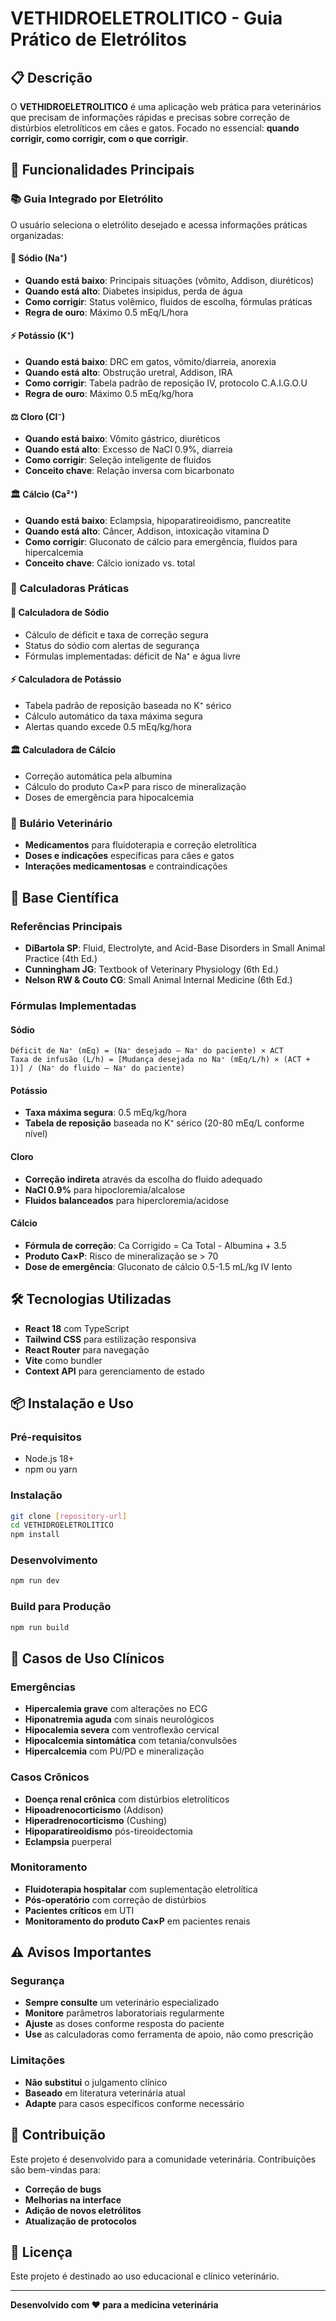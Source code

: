 # VETHIDROELETROLITICO - Guia Prático de Eletrólitos

## 📋 Descrição

O **VETHIDROELETROLITICO** é uma aplicação web prática para veterinários que precisam de informações rápidas e precisas sobre correção de distúrbios eletrolíticos em cães e gatos. Focado no essencial: **quando corrigir, como corrigir, com o que corrigir**.

## 🚀 Funcionalidades Principais

### 📚 Guia Integrado por Eletrólito

O usuário seleciona o eletrólito desejado e acessa informações práticas organizadas:

#### 👑 Sódio (Na⁺)
- **Quando está baixo**: Principais situações (vômito, Addison, diuréticos)
- **Quando está alto**: Diabetes insipidus, perda de água
- **Como corrigir**: Status volêmico, fluidos de escolha, fórmulas práticas
- **Regra de ouro**: Máximo 0.5 mEq/L/hora

#### ⚡ Potássio (K⁺)
- **Quando está baixo**: DRC em gatos, vômito/diarreia, anorexia
- **Quando está alto**: Obstrução uretral, Addison, IRA
- **Como corrigir**: Tabela padrão de reposição IV, protocolo C.A.I.G.O.U
- **Regra de ouro**: Máximo 0.5 mEq/kg/hora

#### ⚖️ Cloro (Cl⁻)
- **Quando está baixo**: Vômito gástrico, diuréticos
- **Quando está alto**: Excesso de NaCl 0.9%, diarreia
- **Como corrigir**: Seleção inteligente de fluidos
- **Conceito chave**: Relação inversa com bicarbonato

#### 🏛️ Cálcio (Ca²⁺)
- **Quando está baixo**: Eclampsia, hipoparatireoidismo, pancreatite
- **Quando está alto**: Câncer, Addison, intoxicação vitamina D
- **Como corrigir**: Gluconato de cálcio para emergência, fluidos para hipercalcemia
- **Conceito chave**: Cálcio ionizado vs. total

### 🧮 Calculadoras Práticas

#### 👑 Calculadora de Sódio
- Cálculo de déficit e taxa de correção segura
- Status do sódio com alertas de segurança
- Fórmulas implementadas: déficit de Na⁺ e água livre

#### ⚡ Calculadora de Potássio
- Tabela padrão de reposição baseada no K⁺ sérico
- Cálculo automático da taxa máxima segura
- Alertas quando excede 0.5 mEq/kg/hora

#### 🏛️ Calculadora de Cálcio
- Correção automática pela albumina
- Cálculo do produto Ca×P para risco de mineralização
- Doses de emergência para hipocalcemia

### 📖 Bulário Veterinário
- **Medicamentos** para fluidoterapia e correção eletrolítica
- **Doses e indicações** específicas para cães e gatos
- **Interações medicamentosas** e contraindicações

## 🔬 Base Científica

### Referências Principais
- **DiBartola SP**: Fluid, Electrolyte, and Acid-Base Disorders in Small Animal Practice (4th Ed.)
- **Cunningham JG**: Textbook of Veterinary Physiology (6th Ed.)
- **Nelson RW & Couto CG**: Small Animal Internal Medicine (6th Ed.)

### Fórmulas Implementadas

#### Sódio
```
Déficit de Na⁺ (mEq) = (Na⁺ desejado – Na⁺ do paciente) × ACT
Taxa de infusão (L/h) = [Mudança desejada no Na⁺ (mEq/L/h) × (ACT + 1)] / (Na⁺ do fluido – Na⁺ do paciente)
```

#### Potássio
- **Taxa máxima segura**: 0.5 mEq/kg/hora
- **Tabela de reposição** baseada no K⁺ sérico (20-80 mEq/L conforme nível)

#### Cloro
- **Correção indireta** através da escolha do fluido adequado
- **NaCl 0.9%** para hipocloremia/alcalose
- **Fluidos balanceados** para hipercloremia/acidose

#### Cálcio
- **Fórmula de correção**: Ca Corrigido = Ca Total - Albumina + 3.5
- **Produto Ca×P**: Risco de mineralização se > 70
- **Dose de emergência**: Gluconato de cálcio 0.5-1.5 mL/kg IV lento

## 🛠️ Tecnologias Utilizadas

- **React 18** com TypeScript
- **Tailwind CSS** para estilização responsiva
- **React Router** para navegação
- **Vite** como bundler
- **Context API** para gerenciamento de estado

## 📦 Instalação e Uso

### Pré-requisitos
- Node.js 18+ 
- npm ou yarn

### Instalação
```bash
git clone [repository-url]
cd VETHIDROELETROLITICO
npm install
```

### Desenvolvimento
```bash
npm run dev
```

### Build para Produção
```bash
npm run build
```

## 🎯 Casos de Uso Clínicos

### Emergências
- **Hipercalemia grave** com alterações no ECG
- **Hiponatremia aguda** com sinais neurológicos
- **Hipocalemia severa** com ventroflexão cervical
- **Hipocalcemia sintomática** com tetania/convulsões
- **Hipercalcemia** com PU/PD e mineralização

### Casos Crônicos
- **Doença renal crônica** com distúrbios eletrolíticos
- **Hipoadrenocorticismo** (Addison)
- **Hiperadrenocorticismo** (Cushing)
- **Hipoparatireoidismo** pós-tireoidectomia
- **Eclampsia** puerperal

### Monitoramento
- **Fluidoterapia hospitalar** com suplementação eletrolítica
- **Pós-operatório** com correção de distúrbios
- **Pacientes críticos** em UTI
- **Monitoramento do produto Ca×P** em pacientes renais

## ⚠️ Avisos Importantes

### Segurança
- **Sempre consulte** um veterinário especializado
- **Monitore** parâmetros laboratoriais regularmente
- **Ajuste** as doses conforme resposta do paciente
- **Use** as calculadoras como ferramenta de apoio, não como prescrição

### Limitações
- **Não substitui** o julgamento clínico
- **Baseado** em literatura veterinária atual
- **Adapte** para casos específicos conforme necessário

## 🤝 Contribuição

Este projeto é desenvolvido para a comunidade veterinária. Contribuições são bem-vindas para:
- **Correção de bugs**
- **Melhorias na interface**
- **Adição de novos eletrólitos**
- **Atualização de protocolos**

## 📄 Licença

Este projeto é destinado ao uso educacional e clínico veterinário.

---

**Desenvolvido com ❤️ para a medicina veterinária**
